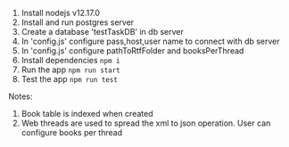 1. Install nodejs v12.17.0
2. Install and run postgres server
3. Create a database 'testTaskDB' in db server
4. In 'config.js' configure pass,host,user name to connect with db server
5. In 'config.js' configure pathToRtfFolder and booksPerThread 
6. Install dependencies `npm i` 
7. Run the app `npm run start` 
8. Test the app `npm run test` 

Notes:
1. Book table is indexed when created
2. Web threads are used to spread the xml to json operation. User can configure books per thread